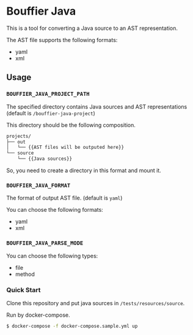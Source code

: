 # Bouffier Java
This is a tool for converting a Java source to an AST representation.

The AST file supports the following formats:
- yaml
- xml

## Usage
### `BOUFFIER_JAVA_PROJECT_PATH`
The specified directory contains Java sources and AST representations (default is `/bouffier-java-project`)

This directory should be the following composition.

```bash
projects/
├── out
│   └── {{AST files will be outputed here}}
└── source
    └── {{Java sources}}
```

So, you need to create a directory in this format and mount it.

### `BOUFFIER_JAVA_FORMAT`
The format of output AST file. (default is `yaml`)

You can choose the following formats:

- yaml
- xml

### `BOUFFIER_JAVA_PARSE_MODE`
You can choose the following types:

- file
- method

### Quick Start
Clone this repository and put java sources in `/tests/resources/source`.

Run by docker-compose.

```bash
$ docker-compose -f docker-compose.sample.yml up
```
